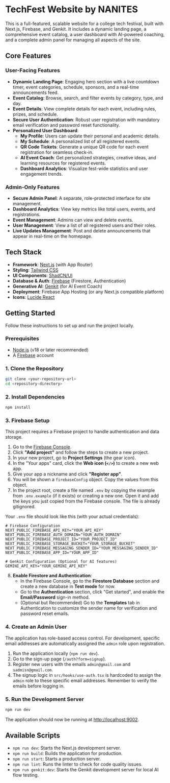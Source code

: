 # TechFest Website by NANITES

This is a full-featured, scalable website for a college tech festival, built with Next.js, Firebase, and Genkit. It includes a dynamic landing page, a comprehensive event catalog, a user dashboard with AI-powered coaching, and a complete admin panel for managing all aspects of the site.

## Core Features

### User-Facing Features
- **Dynamic Landing Page**: Engaging hero section with a live countdown timer, event categories, schedule, sponsors, and a real-time announcements feed.
- **Event Catalog**: Browse, search, and filter events by category, type, and day.
- **Event Details**: View complete details for each event, including rules, prizes, and schedule.
- **Secure User Authentication**: Robust user registration with mandatory email verification and password reset functionality.
- **Personalized User Dashboard**:
  - **My Profile**: Users can update their personal and academic details.
  - **My Schedule**: A personalized list of all registered events.
  - **QR Code Tickets**: Generate a unique QR code for each event registration for seamless check-in.
  - **AI Event Coach**: Get personalized strategies, creative ideas, and learning resources for registered events.
  - **Dashboard Analytics**: Visualize fest-wide statistics and user engagement trends.

### Admin-Only Features
- **Secure Admin Panel**: A separate, role-protected interface for site management.
- **Dashboard Analytics**: View key metrics like total users, events, and registrations.
- **Event Management**: Admins can view and delete events.
- **User Management**: View a list of all registered users and their roles.
- **Live Updates Management**: Post and delete announcements that appear in real-time on the homepage.

## Tech Stack

- **Framework**: [Next.js](https://nextjs.org/) (with App Router)
- **Styling**: [Tailwind CSS](https://tailwindcss.com/)
- **UI Components**: [ShadCN/UI](https://ui.shadcn.com/)
- **Database & Auth**: [Firebase](https://firebase.google.com/) (Firestore, Authentication)
- **Generative AI**: [Genkit](https://firebase.google.com/docs/genkit) (for AI Event Coach)
- **Deployment**: Firebase App Hosting (or any Next.js compatible platform)
- **Icons**: [Lucide React](https://lucide.dev/)

## Getting Started

Follow these instructions to set up and run the project locally.

### Prerequisites

- [Node.js](https://nodejs.org/en/) (v18 or later recommended)
- A [Firebase](https://firebase.google.com/) account

### 1. Clone the Repository

```bash
git clone <your-repository-url>
cd <repository-directory>
```

### 2. Install Dependencies

```bash
npm install
```

### 3. Firebase Setup

This project requires a Firebase project to handle authentication and data storage.

1.  Go to the [Firebase Console](https://console.firebase.google.com/).
2.  Click **"Add project"** and follow the steps to create a new project.
3.  In your new project, go to **Project Settings** (the gear icon).
4.  In the "Your apps" card, click the **Web icon (`</>`)** to create a new web app.
5.  Give your app a nickname and click **"Register app"**.
6.  You will be shown a `firebaseConfig` object. Copy the values from this object.
7.  In the project root, create a file named `.env` by copying the example from `.env.example` (if it exists) or creating a new one. Open it and add the keys you just copied from the Firebase console. The file is already gitignored.

Your `.env` file should look like this (with your actual credentials):

```
# Firebase Configuration
NEXT_PUBLIC_FIREBASE_API_KEY="YOUR_API_KEY"
NEXT_PUBLIC_FIREBASE_AUTH_DOMAIN="YOUR_AUTH_DOMAIN"
NEXT_PUBLIC_FIREBASE_PROJECT_ID="YOUR_PROJECT_ID"
NEXT_PUBLIC_FIREBASE_STORAGE_BUCKET="YOUR_STORAGE_BUCKET"
NEXT_PUBLIC_FIREBASE_MESSAGING_SENDER_ID="YOUR_MESSAGING_SENDER_ID"
NEXT_PUBLIC_FIREBASE_APP_ID="YOUR_APP_ID"

# Genkit Configuration (Optional for AI features)
GEMINI_API_KEY="YOUR_GEMINI_API_KEY"
```

8. **Enable Firestore and Authentication**:
    - In the Firebase Console, go to the **Firestore Database** section and create a new database in **Test mode** for now.
    - Go to the **Authentication** section, click "Get started", and enable the **Email/Password** sign-in method.
    - (Optional but Recommended) Go to the **Templates** tab in Authentication to customize the sender name for verification and password reset emails.

### 4. Create an Admin User

The application has role-based access control. For development, specific email addresses are automatically assigned the `admin` role upon registration.

1. Run the application locally (`npm run dev`).
2. Go to the sign-up page (`/auth?form=signup`).
3. Register new users with the emails `admin@gmail.com` and `sadmisn@gmail.com`.
4. The signup logic in `src/hooks/use-auth.tsx` is hardcoded to assign the `admin` role to these specific email addresses. Remember to verify the emails before logging in.

### 5. Run the Development Server

```bash
npm run dev
```

The application should now be running at [http://localhost:9002](http://localhost:9002).

## Available Scripts

- `npm run dev`: Starts the Next.js development server.
- `npm run build`: Builds the application for production.
- `npm run start`: Starts a production server.
- `npm run lint`: Runs the linter to check for code quality issues.
- `npm run genkit:dev`: Starts the Genkit development server for local AI flow testing.
